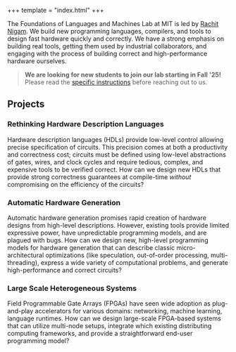 +++
template = "index.html"
+++

The Foundations of Languages and Machines Lab at MIT is led by [Rachit Nigam][rachit]. We build new programming languages, compilers, and tools to design fast hardware quickly and correctly.
We have a strong emphasis on building real tools, getting them used by industrial collaborators, and engaging with the process of building correct and high-performance hardware ourselves.

> **We are looking for new students to join our lab starting in Fall '25!** Please read the [specific instructions][prospective] before reaching out to us.

## Projects

### Rethinking Hardware Description Languages
Hardware description languages (HDLs) provide low-level control allowing precise specification of circuits.
This precision comes at both a productivity and correctness cost; circuits must be defined using low-level abstractions of gates, wires, and clock cycles and require tedious, complex, and expensive tools to be verified correct.
How can we design new HDLs that provide strong correctness guarantees at compile-time *without* compromising on the efficiency of the circuits?

### Automatic Hardware Generation
Automatic hardware generation promises rapid creation of hardware designs from high-level descriptions.
However, existing tools provide limited expressive power, have unpredictable programming models, and are plagued with bugs.
How can we design new, high-level programming models for hardware generation that can describe classic micro-architectural optimizations (like speculation, out-of-order processing, multi-threading), express a wide variety of computational problems, and generate high-performance and correct circuits?


### Large Scale Heterogeneous Systems
Field Programmable Gate Arrays (FPGAs) have seen wide adoption as plug-and-play accelerators for various domains: networking, machine learning, language runtimes.
How can we design large-scale FPGA-based systems that can utilize multi-node setups, integrate which existing distributing computing frameworks, and provide a straightforward end-user programming model?

[rachit]: https://rachit.pl
[prospective]: /prospective